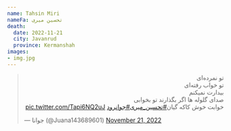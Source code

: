 ```yaml
---
name: Tahsin Miri
nameFa: تحسین میری
death:
  date: 2022-11-21
  city: Javanrud
  province: Kermanshah
images:
- img.jpg
---
```


<blockquote class="twitter-tweet"><p lang="fa" dir="rtl">تو نمرده‌ای <br>تو خواب رفته‌ای<br>بیدارت نمیکنم<br>صدای گلوله ‌ها اگر بگذارند تو بخوابی<br>خوابت خوش کاکه گیان<a href="https://twitter.com/hashtag/%D8%AA%D8%AD%D8%B3%DB%8C%D9%86_%D9%85%DB%8C%D8%B1%DB%8C?src=hash&amp;ref_src=twsrc%5Etfw">#تحسین_میری</a><a href="https://twitter.com/hashtag/%D8%AC%D9%88%D8%A7%D9%86%D8%B1%D9%88%D8%AF?src=hash&amp;ref_src=twsrc%5Etfw">#جوانرود</a> <a href="https://t.co/Tapi6NQ2uJ">pic.twitter.com/Tapi6NQ2uJ</a></p>&mdash; جوانا (@Juana143689601) <a href="https://twitter.com/Juana143689601/status/1594648405694898177?ref_src=twsrc%5Etfw">November 21, 2022</a></blockquote> <script async src="https://platform.twitter.com/widgets.js" charset="utf-8"></script>